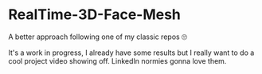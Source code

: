 # RealTime-3D-Face-Mesh
A better approach following one of my classic repos 🙄

It's a work in progress, I already have some results but I really want to do a cool project video showing off. LinkedIn normies gonna love them.
